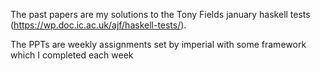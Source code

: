 The past papers are my solutions to the Tony Fields january haskell tests (https://wp.doc.ic.ac.uk/ajf/haskell-tests/).

The PPTs are weekly assignments set by imperial with some framework which I completed each week
